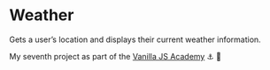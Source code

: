# Weather

Gets a user’s location and displays their current weather information.

My seventh project as part of the [Vanilla JS Academy](https://vanillajsacademy.com/) ⚓️ 🍦
